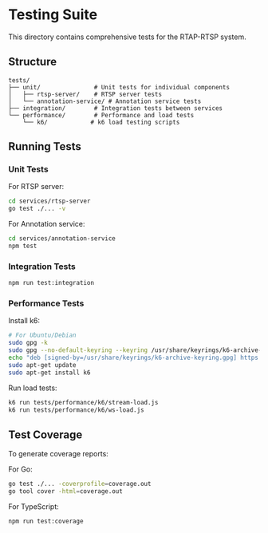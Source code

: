 # Testing Suite

This directory contains comprehensive tests for the RTAP-RTSP system.

## Structure

```
tests/
├── unit/               # Unit tests for individual components
│   ├── rtsp-server/    # RTSP server tests
│   └── annotation-service/ # Annotation service tests
├── integration/        # Integration tests between services
└── performance/        # Performance and load tests
    └── k6/            # k6 load testing scripts
```

## Running Tests

### Unit Tests

For RTSP server:
```bash
cd services/rtsp-server
go test ./... -v
```

For Annotation service:
```bash
cd services/annotation-service
npm test
```

### Integration Tests
```bash
npm run test:integration
```

### Performance Tests

Install k6:
```bash
# For Ubuntu/Debian
sudo gpg -k
sudo gpg --no-default-keyring --keyring /usr/share/keyrings/k6-archive-keyring.gpg --keyserver hkp://keyserver.ubuntu.com:80 --recv-keys C5AD17C747E3415A3642D57D77C6C491D6AC1D69
echo "deb [signed-by=/usr/share/keyrings/k6-archive-keyring.gpg] https://dl.k6.io/deb stable main" | sudo tee /etc/apt/sources.list.d/k6.list
sudo apt-get update
sudo apt-get install k6
```

Run load tests:
```bash
k6 run tests/performance/k6/stream-load.js
k6 run tests/performance/k6/ws-load.js
```

## Test Coverage

To generate coverage reports:

For Go:
```bash
go test ./... -coverprofile=coverage.out
go tool cover -html=coverage.out
```

For TypeScript:
```bash
npm run test:coverage
